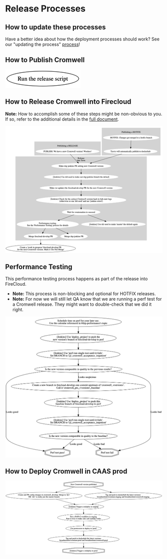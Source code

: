 # Release Processes

## How to update these processes

Have a better idea about how the deployment processes should work? 
See our "updating the process" [process](../README.MD)!

## How to Publish Cromwell

![release-cromwell-version](release-cromwell-version.dot.png) 
 
## How to Release Cromwell into Firecloud

**Note:** How to accomplish some of these steps might be non-obvious to you. If so, refer to the additional details in the [full document](https://docs.google.com/document/d/1EEzwemE8IedCplIwL506fiqXr0262Pz4G0x6Cr6V-5E). 

![firecloud-develop](firecloud-develop.dot.png) 

## Performance Testing

This performance testing process happens as part of the release into FireCloud.

* **Note:** This process is non-blocking and optional for HOTFIX releases.
* **Note:** For now we will still let QA know that we are running a perf test for a Cromwell release. They might want to double-check that we did it right.

![perf-test](perf-test.dot.png)

## How to Deploy Cromwell in CAAS prod

![caas-prod](caas-prod.dot.png)

